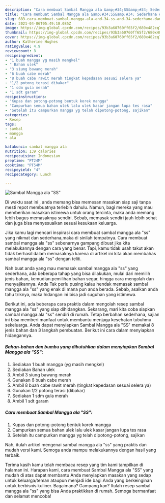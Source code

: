 ```yaml
---
description: "Cara membuat Sambal Mangga ala &amp;#34;SS&amp;#34; Sederhana dan Mudah Dibuat"
title: "Cara membuat Sambal Mangga ala &amp;#34;SS&amp;#34; Sederhana dan Mudah Dibuat"
slug: 683-cara-membuat-sambal-mangga-ala-and-34-ss-and-34-sederhana-dan-mudah-dibuat
date: 2021-04-06T05:49:10.085Z
image: https://img-global.cpcdn.com/recipes/93b3a60760ff65f2/680x482cq70/sambal-mangga-ala-ss-foto-resep-utama.jpg
thumbnail: https://img-global.cpcdn.com/recipes/93b3a60760ff65f2/680x482cq70/sambal-mangga-ala-ss-foto-resep-utama.jpg
cover: https://img-global.cpcdn.com/recipes/93b3a60760ff65f2/680x482cq70/sambal-mangga-ala-ss-foto-resep-utama.jpg
author: Katherine Hughes
ratingvalue: 4.9
reviewcount: 8
recipeingredient:
- "1 buah mangga yg masih mengkel"
- " Bahan ulek"
- "3 siung bawang merah"
- "6 buah cabe merah"
- "8 buah cabe rawit merah tingkat kepedasan sesuai selera ya"
- "1/2 potong terasi dibakar"
- "1 sdm gula merah"
- "1 sdt garam"
recipeinstructions:
- "Kupas dan potong-potong bentuk korek mangga"
- "Campurkan semua bahan ulek lalu ulek kasar jangan lupa tes rasa"
- "Setelah itu campurkan mangga yg telah dipotong-potong, sajikan"
categories:
- Resep
tags:
- sambal
- mangga
- ala

katakunci: sambal mangga ala 
nutrition: 139 calories
recipecuisine: Indonesian
preptime: "PT24M"
cooktime: "PT54M"
recipeyield: "4"
recipecategory: Lunch

---
```



![Sambal Mangga ala &#34;SS&#34;](https://img-global.cpcdn.com/recipes/93b3a60760ff65f2/680x482cq70/sambal-mangga-ala-ss-foto-resep-utama.jpg)

Di waktu  saat ini , anda memang bisa memesan masakan siap saji tanpa mesti repot membuatnya terlebih dahulu. Namun, bagi mereka yang mau memberikan masakan istimewa untuk orang tercinta, maka anda memang lebih bagus memasaknya sendiri. Sebab, memasak sendiri jauh lebih sehat dan juga bisa menyesuaikan sesuai kesukaan keluarga.

Jika kamu lagi mencari inspirasi cara membuat sambal mangga ala &#34;ss&#34; yang nikmat dan sederhana,maka di sinilah tempatnya. Cara membuat sambal mangga ala &#34;ss&#34;  sebenarnya gampang dibuat jika kita melakukannya dengan cara yang benar. Tapi, kamu tidak usah takut akan tidak berhasil dalam memasaknya 
karena di artikel ini kita akan membahas sambal mangga ala &#34;ss&#34; dengan teliti.  



Nah buat anda yang mau memasak sambal mangga ala &#34;ss&#34; yang sederhana, ada beberapa tahap yang bisa dilakukan, mulai dari memilih jenis bahan, kemudian pemilihan bahan segar, hingga cara mengolah dan menyajikannya. Anda Tak perlu pusing kalau hendak memasak sambal mangga ala &#34;ss&#34; yang enak di mana pun anda berada. Sebab, asalkan anda  tahu triknya, maka hidangan ini bisa jadi suguhan yang istimewa.

Berikut ini, ada beberapa cara praktis  dalam mengolah resep sambal mangga ala &#34;ss&#34; yang siap dihidangkan. Sekarang, mari kita coba siapkan sambal mangga ala &#34;ss&#34; sendiri di rumah. Tetap berbahan sederhana, sajian ini bisa memberi manfaat untuk membantu menjaga kesehatan tubuhmu sekeluarga. Anda dapat menyiapkan Sambal Mangga ala &#34;SS&#34; memakai 8 jenis bahan dan 3 langkah pembuatan. Berikut ini cara dalam menyiapkan hidangannya.

<!--inarticleads1-->

##### Bahan-bahan dan bumbu yang dibutuhkan dalam menyiapkan Sambal Mangga ala &#34;SS&#34;:

1. Sediakan 1 buah mangga (yg masih mengkel)
1. Sediakan  Bahan ulek
1. Ambil 3 siung bawang merah
1. Gunakan 6 buah cabe merah
1. Ambil 8 buah cabe rawit merah (tingkat kepedasan sesuai selera ya)
1. Gunakan 1/2 potong terasi (dibakar)
1. Sediakan 1 sdm gula merah
1. Ambil 1 sdt garam




<!--inarticleads2-->

##### Cara membuat Sambal Mangga ala &#34;SS&#34;:

1. Kupas dan potong-potong bentuk korek mangga
1. Campurkan semua bahan ulek lalu ulek kasar jangan lupa tes rasa
1. Setelah itu campurkan mangga yg telah dipotong-potong, sajikan




Nah, itulah artikel mengenai  sambal mangga ala &#34;ss&#34;  yang praktis dan mudah versi kami. Semoga anda mampu melakukannya dengan hasil yang terbaik. 

Terima kasih kamu telah membaca resep yang tim kami tampilkan di halaman ini. Harapan kami, cara membuat  Sambal Mangga ala &#34;SS&#34; yang mudah di atas dapat membantu Anda menyiapkan masakan yang sedap untuk keluarga/teman ataupun menjadi ide bagi Anda yang berkeinginan untuk berbisnis kuliner. Bagaimana? Gampang kan? Itulah resep sambal mangga ala &#34;ss&#34; yang bisa Anda praktikkan di rumah. Semoga bermanfaat dan selamat mencoba!

